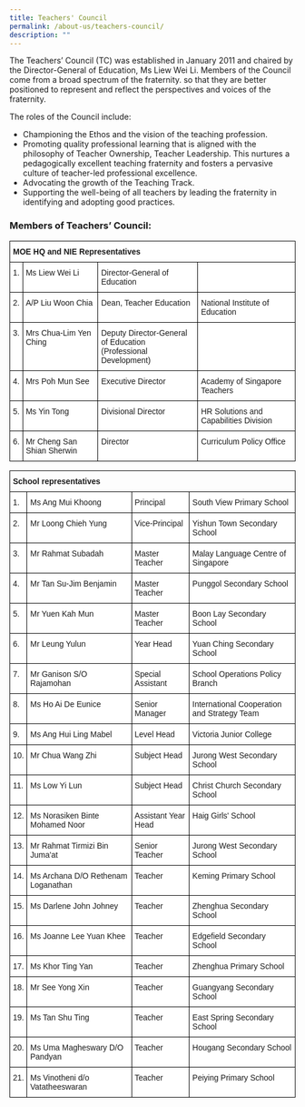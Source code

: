 ```yaml
---
title: Teachers' Council
permalink: /about-us/teachers-council/
description: ""
---
```

The Teachers’ Council (TC) was established in January 2011 and chaired by the Director-General of Education, Ms Liew Wei Li. Members of the Council come from a broad spectrum of the fraternity. so that they are better positioned to represent and reflect the perspectives and voices of the fraternity.

The roles of the Council include:

*   Championing the Ethos and the vision of the teaching profession.
*   Promoting quality professional learning that is aligned with the philosophy of Teacher Ownership, Teacher Leadership. This nurtures a pedagogically excellent teaching fraternity and fosters a pervasive culture of teacher-led professional excellence.
*   Advocating the growth of the Teaching Track.
*   Supporting the well-being of all teachers by leading the fraternity in identifying and adopting good practices.

### Members of Teachers’ Council:

<style type="text/css">
.tg  {border-collapse:collapse;border-spacing:0;}
.tg td{border-color:black;border-style:solid;border-width:1px;font-family:Arial, sans-serif;font-size:14px;
  overflow:hidden;padding:10px 5px;word-break:normal;}
.tg th{border-color:black;border-style:solid;border-width:1px;font-family:Arial, sans-serif;font-size:14px;
  font-weight:normal;overflow:hidden;padding:10px 5px;word-break:normal;}
.tg .tg-dgl5{background-color:#FFF;font-weight:bold;text-align:left;vertical-align:top}
.tg .tg-ktyi{background-color:#FFF;text-align:left;vertical-align:top}
.tg .tg-zr06{background-color:#FFF;text-align:left;vertical-align:middle}
</style>
<table class="tg">
<thead>
  <tr>
    <th class="tg-dgl5" colspan="4">MOE HQ and NIE Representatives</th>
  </tr>
</thead>
<tbody>
  <tr>
    <td class="tg-ktyi">1.  </td>
    <td class="tg-ktyi">Ms Liew Wei Li </td>
    <td class="tg-ktyi">Director-General of Education</td>
    <td class="tg-ktyi"> </td>
  </tr>
  <tr>
    <td class="tg-ktyi">2.  </td>
    <td class="tg-ktyi">A/P Liu Woon Chia</td>
    <td class="tg-ktyi">Dean, Teacher Education  </td>
    <td class="tg-ktyi">National Institute of Education</td>
  </tr>
  <tr>
    <td class="tg-ktyi">3.  </td>
    <td class="tg-ktyi">Mrs Chua-Lim Yen Ching </td>
    <td class="tg-ktyi">Deputy Director-General of Education<br>(Professional Development) </td>
    <td class="tg-zr06"> </td>
  </tr>
  <tr>
    <td class="tg-ktyi">4.  </td>
    <td class="tg-ktyi">Mrs Poh Mun See </td>
    <td class="tg-ktyi">Executive Director </td>
    <td class="tg-ktyi">Academy of Singapore Teachers </td>
  </tr>
  <tr>
    <td class="tg-ktyi">5. </td>
    <td class="tg-ktyi">Ms Yin Tong</td>
    <td class="tg-ktyi">Divisional Director </td>
    <td class="tg-ktyi">HR Solutions and Capabilities Division </td>
  </tr>
  <tr>
    <td class="tg-ktyi">6.  </td>
    <td class="tg-ktyi">Mr Cheng San Shian Sherwin</td>
    <td class="tg-ktyi">Director </td>
    <td class="tg-ktyi">Curriculum Policy Office</td>
  </tr>
</tbody>
</table>

<style type="text/css">
.tg  {border-collapse:collapse;border-spacing:0;}
.tg td{border-color:black;border-style:solid;border-width:1px;font-family:Arial, sans-serif;font-size:14px;
  overflow:hidden;padding:10px 5px;word-break:normal;}
.tg th{border-color:black;border-style:solid;border-width:1px;font-family:Arial, sans-serif;font-size:14px;
  font-weight:normal;overflow:hidden;padding:10px 5px;word-break:normal;}
.tg .tg-0lax{text-align:left;vertical-align:top}
.tg .tg-ktyi{background-color:#FFF;text-align:left;vertical-align:top}
</style>
<table class="tg">
<thead>
  <tr>
    <th class="tg-0lax" colspan="4"><span style="font-weight:bold">School representatives</span></th>
  </tr>
</thead>
<tbody>
  <tr>
    <td class="tg-ktyi">1.  </td>
    <td class="tg-ktyi">Ms Ang Mui Khoong </td>
    <td class="tg-ktyi">Principal </td>
    <td class="tg-ktyi">South View Primary School   </td>
  </tr>
  <tr>
    <td class="tg-ktyi">2.</td>
    <td class="tg-ktyi">Mr Loong Chieh Yung </td>
    <td class="tg-ktyi">Vice-Principal </td>
    <td class="tg-ktyi">Yishun Town Secondary School </td>
  </tr>
  <tr>
    <td class="tg-ktyi">3.</td>
    <td class="tg-ktyi">Mr Rahmat Subadah </td>
    <td class="tg-ktyi">Master Teacher </td>
    <td class="tg-ktyi">Malay Language Centre of Singapore</td>
  </tr>
  <tr>
    <td class="tg-ktyi">4.</td>
    <td class="tg-ktyi">Mr Tan Su-Jim Benjamin </td>
    <td class="tg-ktyi">Master Teacher</td>
    <td class="tg-ktyi">Punggol Secondary School</td>
  </tr>
  <tr>
    <td class="tg-ktyi">5.</td>
    <td class="tg-ktyi">Mr Yuen Kah Mun </td>
    <td class="tg-ktyi">Master Teacher </td>
    <td class="tg-ktyi">Boon Lay Secondary School </td>
  </tr>
  <tr>
    <td class="tg-ktyi">6. </td>
    <td class="tg-ktyi">Mr Leung Yulun </td>
    <td class="tg-ktyi">Year Head </td>
    <td class="tg-ktyi">Yuan Ching Secondary School </td>
  </tr>
  <tr>
    <td class="tg-ktyi">7.</td>
    <td class="tg-ktyi">Mr Ganison S/O Rajamohan </td>
    <td class="tg-ktyi">Special Assistant </td>
    <td class="tg-ktyi">School Operations Policy Branch </td>
  </tr>
  <tr>
    <td class="tg-ktyi">8.</td>
    <td class="tg-ktyi">Ms Ho Ai De Eunice </td>
    <td class="tg-ktyi">Senior Manager</td>
    <td class="tg-ktyi">International Cooperation and Strategy Team </td>
  </tr>
  <tr>
    <td class="tg-ktyi">9.</td>
    <td class="tg-ktyi">Ms Ang Hui Ling Mabel </td>
    <td class="tg-ktyi">Level Head </td>
    <td class="tg-ktyi">Victoria Junior College </td>
  </tr>
  <tr>
    <td class="tg-ktyi">10. </td>
    <td class="tg-ktyi">Mr Chua Wang Zhi </td>
    <td class="tg-ktyi">Subject Head </td>
    <td class="tg-ktyi">Jurong West Secondary School </td>
  </tr>
	  <tr>
    <td class="tg-ktyi">11. </td>
    <td class="tg-ktyi">Ms Low Yi Lun </td>
    <td class="tg-ktyi">Subject Head </td>
    <td class="tg-ktyi">Christ Church Secondary School </td>
  </tr>
	  <tr>
    <td class="tg-ktyi">12. </td>
    <td class="tg-ktyi">Ms Norasiken Binte Mohamed Noor </td>
    <td class="tg-ktyi">Assistant Year Head </td>
    <td class="tg-ktyi">Haig Girls' School </td>
  </tr>
	  <tr>
    <td class="tg-ktyi">13. </td>
    <td class="tg-ktyi">Mr Rahmat Tirmizi Bin Juma'at </td>
    <td class="tg-ktyi">Senior Teacher </td>
    <td class="tg-ktyi">Jurong West Secondary School </td>
  </tr>
	  <tr>
    <td class="tg-ktyi">14. </td>
    <td class="tg-ktyi">Ms Archana D/O Rethenam Loganathan </td>
    <td class="tg-ktyi">Teacher </td>
    <td class="tg-ktyi">Keming Primary School </td>
  </tr>
	  <tr>
    <td class="tg-ktyi">15. </td>
    <td class="tg-ktyi">Ms Darlene John Johney </td>
    <td class="tg-ktyi">Teacher </td>
    <td class="tg-ktyi">Zhenghua Secondary School </td>
  </tr>
	  <tr>
    <td class="tg-ktyi">16. </td>
    <td class="tg-ktyi">Ms Joanne Lee Yuan Khee </td>
    <td class="tg-ktyi">Teacher </td>
    <td class="tg-ktyi">Edgefield Secondary School </td>
  </tr>
	  <tr>
    <td class="tg-ktyi">17. </td>
    <td class="tg-ktyi">Ms Khor Ting Yan </td>
    <td class="tg-ktyi">Teacher </td>
    <td class="tg-ktyi">Zhenghua Primary School </td>
  </tr>
	  <tr>
    <td class="tg-ktyi">18. </td>
    <td class="tg-ktyi">Mr See Yong Xin </td>
    <td class="tg-ktyi">Teacher </td>
    <td class="tg-ktyi">Guangyang Secondary School </td>
  </tr>
	  <tr>
    <td class="tg-ktyi">19. </td>
    <td class="tg-ktyi">Ms Tan Shu Ting </td>
    <td class="tg-ktyi">Teacher </td>
    <td class="tg-ktyi">East Spring Secondary School </td>
  </tr>
	  <tr>
    <td class="tg-ktyi">20. </td>
    <td class="tg-ktyi">Ms Uma Magheswary D/O Pandyan</td>
    <td class="tg-ktyi">Teacher </td>
    <td class="tg-ktyi">Hougang Secondary School </td>
  </tr>
	  <tr>
    <td class="tg-ktyi">21. </td>
    <td class="tg-ktyi">Ms Vinotheni d/o Vatatheeswaran </td>
    <td class="tg-ktyi">Teacher </td>
    <td class="tg-ktyi">Peiying Primary School </td>
  </tr>
</tbody>
</table>